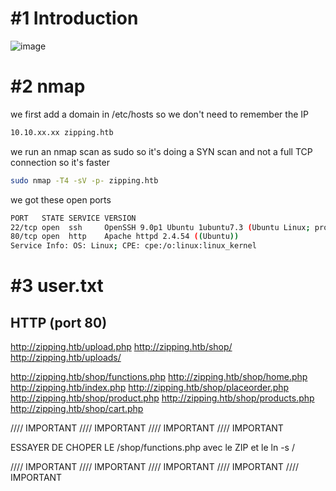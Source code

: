 # #1 Introduction
![image](https://github.com/Mate0r/app.hackthebock.com/assets/94843357/4cf7f881-56aa-4262-a3b0-2f436a100a2e)

# #2 nmap

we first add a domain in /etc/hosts so we don't need to remember the IP
```bash
10.10.xx.xx zipping.htb
```

we run an nmap scan as sudo so it's doing a SYN scan and not a full TCP connection so it's faster

```bash
sudo nmap -T4 -sV -p- zipping.htb
```

we got these open ports
```bash
PORT   STATE SERVICE VERSION
22/tcp open  ssh     OpenSSH 9.0p1 Ubuntu 1ubuntu7.3 (Ubuntu Linux; protocol 2.0)
80/tcp open  http    Apache httpd 2.4.54 ((Ubuntu))
Service Info: OS: Linux; CPE: cpe:/o:linux:linux_kernel
```

# #3 user.txt

## HTTP (port 80)

http://zipping.htb/upload.php
http://zipping.htb/shop/
http://zipping.htb/uploads/


http://zipping.htb/shop/functions.php
http://zipping.htb/shop/home.php
http://zipping.htb/index.php
http://zipping.htb/shop/placeorder.php
http://zipping.htb/shop/product.php
http://zipping.htb/shop/products.php
http://zipping.htb/shop/cart.php


//// IMPORTANT
//// IMPORTANT
//// IMPORTANT
//// IMPORTANT

ESSAYER DE CHOPER LE /shop/functions.php avec le ZIP et le ln -s / 

//// IMPORTANT
//// IMPORTANT
//// IMPORTANT
//// IMPORTANT
//// IMPORTANT








